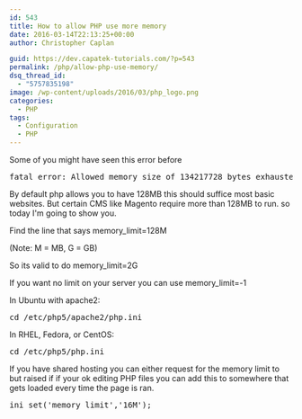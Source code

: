 ```yaml
---
id: 543
title: How to allow PHP use more memory
date: 2016-03-14T22:13:25+00:00
author: Christopher Caplan

guid: https://dev.capatek-tutorials.com/?p=543
permalink: /php/allow-php-use-memory/
dsq_thread_id:
  - "5757835198"
image: /wp-content/uploads/2016/03/php_logo.png
categories:
  - PHP
tags:
  - Configuration
  - PHP
---
```

<p class="crayon-selected">Some of you might have seen this error before</p>

<pre class="crayon-selected">fatal error: Allowed memory size of 134217728 bytes exhausted (tried to allocate 54 bytes)</pre>
By default php allows you to have 128MB this should suffice most basic websites. But certain CMS like Magento require more than 128MB to run. so today I'm going to show you.

Find the line that says memory_limit=128M
<p class="crayon-selected">(Note: M = MB, G = GB)</p>
<p class="crayon-selected">So its valid to do memory_limit=2G</p>
<p class="crayon-selected">If you want no limit on your server you can use memory_limit=-1</p>
In Ubuntu with apache2:
<pre class="">cd /etc/php5/apache2/php.ini</pre>
<p class="crayon-selected">In RHEL, Fedora, or CentOS:</p>

<pre class="">cd /etc/php5/php.ini</pre>
<p class="crayon-selected">If you have shared hosting you can either request for the memory limit to but raised if if your ok editing PHP files you can add this to somewhere that gets loaded every time the page is ran.</p>

<pre class="lang:ini decode:true crayon-selected">ini_set('memory_limit','16M');</pre>
&nbsp;